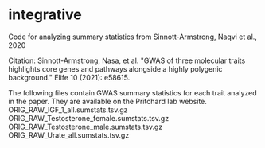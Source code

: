 # integrative
Code for analyzing summary statistics from Sinnott-Armstrong, Naqvi et al., 2020

Citation:
Sinnott-Armstrong, Nasa, et al. "GWAS of three molecular traits highlights core genes and pathways alongside a highly polygenic background." Elife 10 (2021): e58615.

The following files contain GWAS summary statistics for each trait analyzed in the paper. They are available on the Pritchard lab website.
ORIG_RAW_IGF_1_all.sumstats.tsv.gz
ORIG_RAW_Testosterone_female.sumstats.tsv.gz
ORIG_RAW_Testosterone_male.sumstats.tsv.gz
ORIG_RAW_Urate_all.sumstats.tsv.gz
